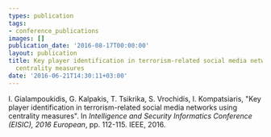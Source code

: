 ```yaml
---
types: publication
tags:
- conference_publications
images: []
publication_date: '2016-08-17T00:00:00'
layout: publication
title: Key player identification in terrorism-related social media networks using
  centrality measures
date: '2016-06-21T14:30:11+03:00'
---
```

<p>I. Gialampoukidis, G. Kalpakis, T. Tsikrika, S. Vrochidis, I. Kompatsiaris, "Key player identification in terrorism-related social media networks using centrality measures". In <em>Intelligence and Security Informatics Conference (EISIC), 2016 European</em>, pp. 112-115. IEEE, 2016.</p>
